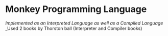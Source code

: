# Monkey Programming Language
_Implemented as an Interpreted Language as well as a Compiled Language_
_Used 2 books by Thorston ball (Interpreter and Compiler books)
